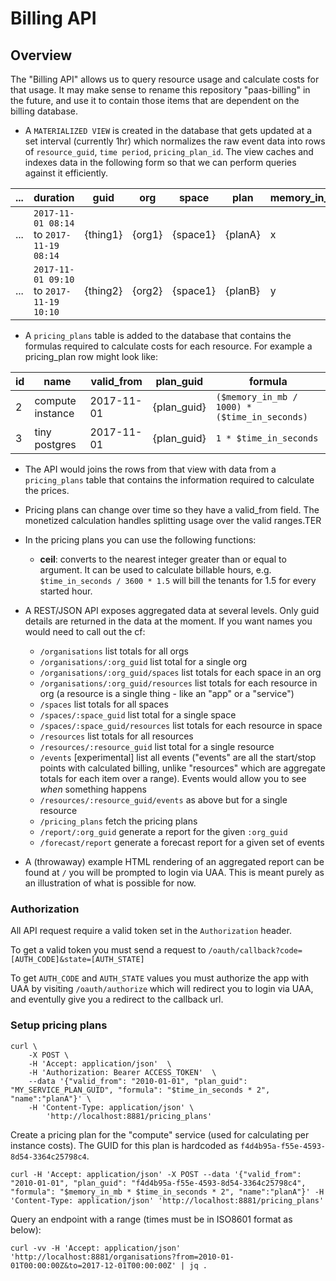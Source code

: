 # Billing API

## Overview

The "Billing API" allows us to query resource usage and calculate costs for
that usage. It may make sense to rename this repository "paas-billing" in the
future, and use it to contain those items that are dependent on the billing
database.

* A `MATERIALIZED VIEW` is created in the database that gets updated at a set interval (currently 1hr) which normalizes the raw event data into rows of `resource_guid`, `time period`, `pricing_plan_id`. The view caches and indexes data in the following form so that we can perform queries against it efficiently.

| ... | duration | guid | org | space | plan | memory_in_mb | ... |
| --- | --- | --- | --- | --- | --- | --- | --- |
| ... | `2017-11-01 08:14` to `2017-11-19 08:14` | {thing1} | {org1} | {space1} | {planA} | x | ... |
| ... | `2017-11-01 09:10` to `2017-11-19 10:10` | {thing2} | {org2} | {space1} | {planB} | y | ... |

* A `pricing_plans` table is added to the database that contains the formulas required to calculate costs for each resource. For example a pricing_plan row might look like:


| id | name | valid_from | plan_guid | formula |
| --- | --- | --- | --- | --- |
| 2 | compute instance | 2017-11-01 | {plan_guid} | `($memory_in_mb / 1000) * ($time_in_seconds)` |
| 3 | tiny postgres | 2017-11-01 | {plan_guid} | `1 * $time_in_seconds` |


* The API would joins the rows from that view with data from a `pricing_plans` table that contains the information required to calculate the prices.

* Pricing plans can change over time so they have a valid_from field. The monetized calculation handles splitting usage over the valid ranges.TER

* In the pricing plans you can use the following functions:
    - **ceil**: converts to the nearest integer greater than or equal to argument. It can be used to calculate billable hours, e.g. `$time_in_seconds / 3600 * 1.5` will bill the tenants for 1.5 for every started hour.

* A REST/JSON API exposes aggregated data at several levels. Only guid details are returned in the data at the moment. If you want names you would need to call out the cf:
    - `/organisations` list totals for all orgs
    - `/organisations/:org_guid` list total for a single org
    - `/organisations/:org_guid/spaces` list totals for each space in an org
    - `/organisations/:org_guid/resources` list totals for each resource in org (a resource is a single thing - like an "app" or a "service")
    - `/spaces` list totals for all spaces
    - `/spaces/:space_guid` list total for a single space
    - `/spaces/:space_guid/resources` list totals for each resource in space
    - `/resources` list totals for all resources
    - `/resources/:resource_guid` list total for a single resource
    - `/events` [experimental] list all events ("events" are all the start/stop points with calculated billing, unlike "resources" which are aggregate totals for each item over a range). Events would allow you to see _when_ something happens
    - `/resources/:resource_guid/events` as above but for a single resource
    - `/pricing_plans` fetch the pricing plans
    - `/report/:org_guid` generate a report for the given `:org_guid`
    - `/forecast/report` generate a forecast report for a given set of events

* A (throwaway) example HTML rendering of an aggregated report can be found at `/` you will be prompted to login via UAA. This is meant purely as an illustration of what is possible for now.

### Authorization

All API request require a valid token set in the `Authorization` header.

To get a valid token you must send a request to `/oauth/callback?code=[AUTH_CODE]&state=[AUTH_STATE]`

To get `AUTH_CODE` and `AUTH_STATE` values you must authorize the app with UAA by visiting `/oauth/authorize` which will redirect you to login via UAA, and eventully give you a redirect to the callback url.

### Setup pricing plans

```
curl \
    -X POST \
    -H 'Accept: application/json'  \
    -H 'Authorization: Bearer ACCESS_TOKEN'  \
    --data '{"valid_from": "2010-01-01", "plan_guid": "MY_SERVICE_PLAN_GUID", "formula": "$time_in_seconds * 2", "name":"planA"}' \
    -H 'Content-Type: application/json' \
        'http://localhost:8881/pricing_plans'
```

Create a pricing plan for the "compute" service (used for calculating per instance costs). The GUID for this plan is hardcoded as `f4d4b95a-f55e-4593-8d54-3364c25798c4`.

```
curl -H 'Accept: application/json' -X POST --data '{"valid_from": "2010-01-01", "plan_guid": "f4d4b95a-f55e-4593-8d54-3364c25798c4", "formula": "$memory_in_mb * $time_in_seconds * 2", "name":"planA"}' -H 'Content-Type: application/json' 'http://localhost:8881/pricing_plans'
```

Query an endpoint with a range (times must be in ISO8601 format as below):

```
curl -vv -H 'Accept: application/json' 'http://localhost:8881/organisations?from=2010-01-01T00:00:00Z&to=2017-12-01T00:00:00Z' | jq .
```

